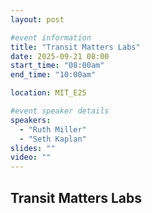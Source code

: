 ```yaml
---
layout: post

#event information
title: "Transit Matters Labs"
date: 2025-09-21 08:00
start_time: "08:00am"
end_time: "10:00am"

location: MIT_E25

#event speaker details
speakers:
  - "Ruth Miller"
  - "Seth Kaplan"
slides: ""
video: ""
---
```


## Transit Matters Labs
